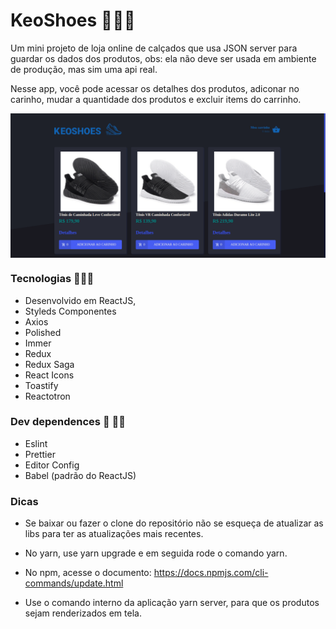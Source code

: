 # KeoShoes 👟🥾👠


<p>
 Um mini projeto de loja online de calçados que usa JSON server para guardar os dados dos produtos,
 obs: ela não deve ser usada em ambiente de produção, mas sim uma api real.
 <p> 
 
 <p>
  Nesse app, você pode acessar os detalhes dos produtos, adiconar no carinho, mudar a quantidade dos produtos e excluir items do
  carrinho.
 </p>


<p align="center"> 
  <img src="https://github.com/KelvinLopes/keoshoes/blob/master/video/Screen.gif"      width="800" heigth="900" align="center" alt="Tela do app KeoShoes"/>
 </p>

### Tecnologias 🔧🚙🔌

* Desenvolvido em ReactJS,
* Styleds Componentes
* Axios
* Polished
* Immer
* Redux
* Redux Saga
* React Icons
* Toastify
* Reactotron

### Dev dependences 🤝  🤜🤛
* Eslint 
* Prettier
* Editor Config
* Babel (padrão do ReactJS)

### Dicas

* Se baixar ou fazer o clone do repositório não se esqueça de atualizar as libs para ter as atualizações mais recentes.

* No yarn, use yarn upgrade e em seguida rode o comando yarn.

* No npm, acesse o documento: https://docs.npmjs.com/cli-commands/update.html

* Use o comando interno da aplicação yarn server, para que os produtos sejam renderizados em tela.

